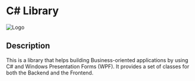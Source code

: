 # C# Library

![Logo](https://salvatoreamaddio.co.uk/img/csharp.png)
## Description

This is a library that helps building Business-oriented applications by using 
C# and Windows Presentation Forms (WPF). It provides a set of classes for both the Backend and the Frontend. 